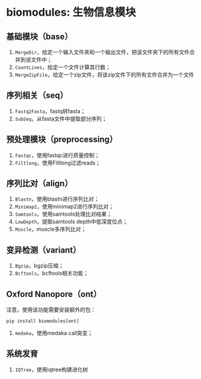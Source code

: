 # biomodules: 生物信息模块

## 基础模块（base）

1. `MergeDir`，给定一个输入文件夹和一个输出文件，把该文件夹下的所有文件合并到该文件中；
2. `CountLines`，给定一个文件计算其行数；
3. `MergeZipFile`，给定一个zip文件，将该zip文件下的所有文件合并为一个文件

## 序列相关（seq）

1. `Fastq2Fasta`，fastq转fasta；
2. `SubSeq`，从fasta文件中提取部分序列；

## 预处理模块（preprocessing）

1. `Fastqc`，使用fastqc进行质量控制；
2. `Filtlong`，使用Filtlong过滤reads；

## 序列比对（align）

1. `Blastn`，使用blastn进行序列比对；
2. `Minimap2`，使用minimap2进行序列比对；
3. `Samtools`，使用samtools处理比对结果；
4. `LowDepth`，提取samtools depth中低深度位点；
5. `Muscle`，muscle多序列比对；

## 变异检测（variant）

1. `Bgzip`，bgzip压缩；
2. `Bcftools`，bcftools相关功能；

## Oxford Nanopore（ont）

注意，使用该功能需要安装额外的包：

```shell
pip install biomodules[ont]
```

1. `medaka`，使用medaka call突变；

## 系统发育

1. `IQTree`，使用iqtree构建进化树